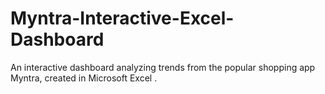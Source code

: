 # Myntra-Interactive-Excel-Dashboard
An interactive dashboard analyzing trends from the popular shopping app Myntra, created in Microsoft Excel . 
